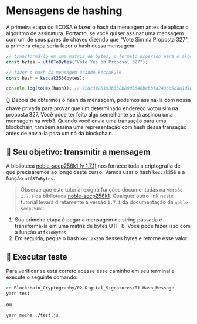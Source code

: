 # Mensagens de hashing

A primeira etapa do ECDSA é fazer o hash da mensagem antes de aplicar o algoritmo de assinatura. Portanto, se você quiser assinar uma mensagem com um de seus pares de chaves dizendo que "Vote Sim na Proposta 327", a primeira etapa seria fazer o hash dessa mensagem:

```js
// transformá-lo em uma matriz de bytes, o formato esperado para o algoritmo de hash
const bytes = utf8ToBytes("Vote Yes on Proposal 327");

// fazer o hash da mensagem usando keccak256
const hash = keccak256(bytes); 

console.log(toHex(hash)); // 928c3f25193b338b89d5646bebbfa2436c5daa1d189f9c565079dcae379a43be
```
👆 Depois de obtermos o hash da mensagem, podemos assiná-la com nossa chave privada para provar que um determinado endereço votou sim na proposta 327. Você pode ter feito algo semelhante se já assinou uma mensagem na web3. Quando você envia uma transação para uma blockchain, também assina uma representação com hash dessa transação antes de enviá-la para um nó da blockchain.

## 🏁 Seu objetivo: transmitir a mensagem

A biblioteca [noble-secp256k1 (v 1.7.1)](https://github.com/paulmillr/noble-secp256k1/tree/1.7.1) nos fornece toda a criptografia de que precisaremos ao longo deste curso. Vamos usar o hash `keccak256` e a função `utf8ToBytes`.

> Observe que este tutorial exigirá funções documentadas na `versão 1.7.1` da biblioteca [noble-secp256k1](https://github.com/paulmillr/noble-secp256k1/tree/1.7.1). Qualquer outro link neste tutorial levará diretamente à versão `1.7.1` da documentação da `noble-secp256k1`.

1. Sua primeira etapa é pegar a mensagem de string passada e transformá-la em uma matriz de bytes UTF-8. Você pode fazer isso com a função `utf8ToBytes`.
2. Em seguida, pegue o hash `keccak256` desses bytes e retorne esse valor.

## 🧪 Executar teste

Para verificar se está correto acesse esse caminho em seu terminal e execute o seguinte comando:

```bash
cd Blockchain_Cryptography/02-Digital_Signatures/01-Hash_Message
yarn test
```

ou 

```bash
yarn mocha ./test.js
```